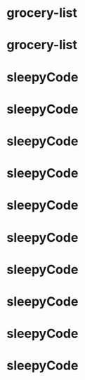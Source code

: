 # grocery-list
# grocery-list
# sleepyCode
# sleepyCode
# sleepyCode
# sleepyCode
# sleepyCode
# sleepyCode
# sleepyCode
# sleepyCode
# sleepyCode
# sleepyCode
